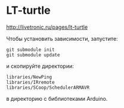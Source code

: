 LT-turtle
=========
http://livetronic.ru/pages/lt-turtle

Чтобы установить зависимости, запустите:

    git submodule init
    git submodule update

и скопируйте директории:

    libraries/NewPing
    libraries/IRremote
    libraries/SCoop/SchedulerARMAVR

в директорию с библиотеками Arduino.